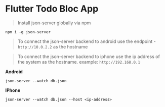 # Flutter Todo Bloc App

> Install json-server globally via npm

```
npm i -g json-server
```

> To connect the json-server backend to android use the endpoint - `http://10.0.2.2` as the hostname

> To connect the json-server backend to iphone use the ip address of the system as the hostname. example: `http://192.168.0.1`

**Android**

```
json-server --watch db.json
```

**IPhone**

```
json-server --watch db.json --host <ip-address>
```
